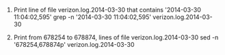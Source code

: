 1)	Print line  of file verizon.log.2014-03-30  that contains '2014-03-30 11:04:02,595' 
grep -n '2014-03-30 11:04:02,595' verizon.log.2014-03-30

2)	Print from  678254 to 678874, lines of file verizon.log.2014-03-30
sed -n '678254,678874p' verizon.log.2014-03-30
